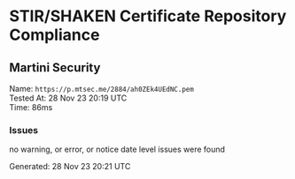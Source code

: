 # STIR/SHAKEN Certificate Repository Compliance

## Martini Security

Name: `https://p.mtsec.me/2884/ah0ZEk4UEdNC.pem`\
Tested At: 28 Nov 23 20:19 UTC\
Time: 86ms

### Issues

no warning, or error, or notice date level issues were found

Generated: 28 Nov 23 20:21 UTC